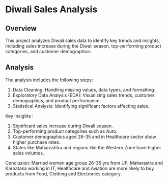 # Diwali Sales Analysis

## Overview
This project analyzes Diwali sales data to identify key trends and insights, including sales increase during the Diwali season, top-performing product categories, and customer demographics.

## Analysis
The analysis includes the following steps:
1. Data Cleaning: Handling missing values, data types, and formatting.
2. Exploratory Data Analysis (EDA): Visualizing sales trends, customer demographics, and product performance.
3. Statistical Analysis: Identifying significant factors affecting sales.

Key Insights :

1. Significant sales increase during Diwali season.
2. Top-performing product categories such as Auto.
3. Customer demographics aged 26-35 and in Healthcare sector show higher purchase rates.
4. States like Maharashtra and regions like the Western Zone have higher sales volumes.

Conclusion:
Married women age group 26-35 yrs from UP, Maharastra and Karnataka working in IT, Healthcare and Aviation are more likely to buy products from Food, Clothing and Electronics category.

